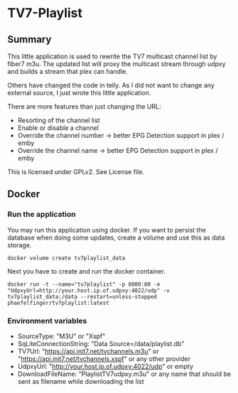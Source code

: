 # TV7-Playlist

## Summary

This little application is used to rewrite the TV7 multicast channel list by fiber7 m3u.
The updated list will proxy the multicast stream through udpxy and builds a stream that plex can handle.

Others have changed the code in telly. As I did not want to change any external source, I just
wrote this little application.

There are more features than just changing the URL:

- Resorting of the channel list
- Enable or disable a channel
- Override the channel number -> better EPG Detection support in plex / emby
- Override the channel name -> better EPG Detection support in plex / emby

This is licensed under GPLv2. See License file.

## Docker

### Run the application

You may run this application using docker. If you want to persist the database when doing some updates, create a volume and use this as data storage.

```shell
docker volume create tv7playlist_data
```

Next you have to create and run the docker container.

```shell
docker run -t --name="tv7playlist" -p 8000:80 -e "UdpxyUrl=http://your.host.ip.of.udpxy:4022/udp" -v tv7playlist_data:/data --restart=unless-stopped phaefelfinger/tv7playlist:latest
```

### Environment variables

- SourceType: "M3U" or "Xspf"
- SqLiteConnectionString: "Data Source=/data/playlist.db"
- TV7Url: "https://api.init7.net/tvchannels.m3u" or "https://api.init7.net/tvchannels.xspf" or any other provider
- UdpxyUrl: "http://your.host.ip.of.udpxy:4022/udp" or empty
- DownloadFileName: "PlaylistTV7udpxy.m3u" or any name that should be sent as filename while downloading the list
